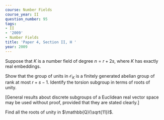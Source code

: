 ```yaml
---
course: Number Fields
course_year: II
question_number: 95
tags:
- II
- '2009'
- Number Fields
title: 'Paper 4, Section II, H '
year: 2009
---
```




Suppose that $K$ is a number field of degree $n=r+2 s$, where $K$ has exactly real embeddings.

Show that the group of units in $\mathcal{O}_{K}$ is a finitely generated abelian group of rank at most $r+s-1$. Identify the torsion subgroup in terms of roots of unity.

[General results about discrete subgroups of a Euclidean real vector space may be used without proof, provided that they are stated clearly.]

Find all the roots of unity in $\mathbb{Q}(\sqrt{11})$.